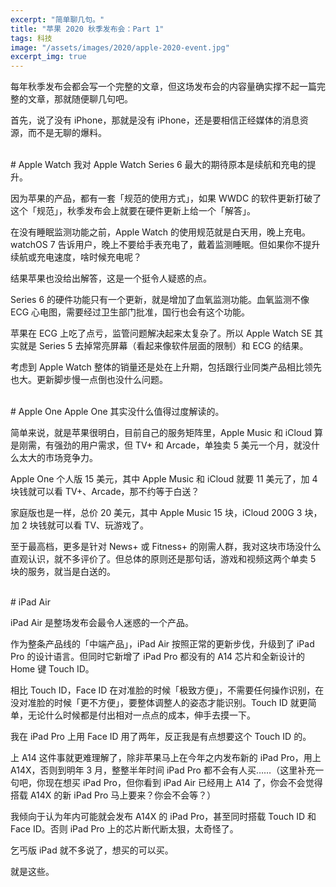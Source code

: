 ```yaml
---
excerpt: "简单聊几句。"
title: "苹果 2020 秋季发布会：Part 1"
tags: 科技
image: "/assets/images/2020/apple-2020-event.jpg"
excerpt_img: true
---
```


每年秋季发布会都会写一个完整的文章，但这场发布会的内容量确实撑不起一篇完整的文章，那就随便聊几句吧。

首先，说了没有 iPhone，那就是没有 iPhone，还是要相信正经媒体的消息资源，而不是无聊的爆料。

<br>
# Apple Watch
我对 Apple Watch Series 6 最大的期待原本是续航和充电的提升。

因为苹果的产品，都有一套「规范的使用方式」，如果 WWDC 的软件更新打破了这个「规范」，秋季发布会上就要在硬件更新上给一个「解答」。

在没有睡眠监测功能之前，Apple Watch 的使用规范就是白天用，晚上充电。watchOS 7 告诉用户，晚上不要给手表充电了，戴着监测睡眠。但如果你不提升续航或充电速度，啥时候充电呢？

结果苹果也没给出解答，这是一个挺令人疑惑的点。

Series 6 的硬件功能只有一个更新，就是增加了血氧监测功能。血氧监测不像 ECG 心电图，需要经过卫生部门批准，国行也会有这个功能。

苹果在 ECG 上吃了点亏，监管问题解决起来太复杂了。所以 Apple Watch SE 其实就是 Series 5 去掉常亮屏幕（看起来像软件层面的限制）和 ECG 的结果。

考虑到 Apple Watch 整体的销量还是处在上升期，包括跟行业同类产品相比领先也大。更新脚步慢一点倒也没什么问题。

<br>
# Apple One
Apple One 其实没什么值得过度解读的。

简单来说，就是苹果很明白，目前自己的服务矩阵里，Apple Music 和 iCloud 算是刚需，有强劲的用户需求，但 TV+ 和 Arcade，单独卖 5 美元一个月，就没什么太大的市场竞争力。

Apple One 个人版 15 美元，其中 Apple Music 和 iCloud 就要 11 美元了，加 4 块钱就可以看 TV+、Arcade，那不约等于白送？

家庭版也是一样，总价 20 美元，其中 Apple Music 15 块，iCloud 200G 3 块，加 2 块钱就可以看 TV、玩游戏了。

至于最高档，更多是针对 News+ 或 Fitness+ 的刚需人群，我对这块市场没什么直观认识，就不多评价了。但总体的原则还是那句话，游戏和视频这两个单卖 5 块的服务，就当是白送的。

<br>
# iPad Air

iPad Air 是整场发布会最令人迷惑的一个产品。

作为整条产品线的「中端产品」，iPad Air 按照正常的更新步伐，升级到了 iPad Pro 的设计语言。但同时它新增了 iPad Pro 都没有的 A14 芯片和全新设计的 Home 键 Touch ID。

相比 Touch ID，Face ID 在对准脸的时候「极致方便」，不需要任何操作识别，在没对准脸的时候「更不方便」，要整体调整人的姿态才能识别。Touch ID 就更简单，无论什么时候都是付出相对一点点的成本，伸手去摸一下。

我在 iPad Pro 上用 Face ID 用了两年，反正我是有点想要这个 Touch ID 的。

上 A14 这件事就更难理解了，除非苹果马上在今年之内发布新的 iPad Pro，用上 A14X，否则到明年 3 月，整整半年时间 iPad Pro 都不会有人买……（这里补充一句吧，你现在想买 iPad Pro，但你看到 iPad Air 已经用上 A14 了，你会不会觉得搭载 A14X 的新 iPad Pro 马上要来？你会不会等？）

我倾向于认为年内可能就会发布 A14X 的 iPad Pro，甚至同时搭载 Touch ID 和 Face ID。否则 iPad Pro 上的芯片断代断太狠，太奇怪了。

乞丐版 iPad 就不多说了，想买的可以买。

就是这些。